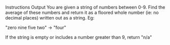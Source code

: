 Instructions
Output
You are given a string of numbers between 0-9. Find the average of these numbers and return it as a floored whole number (ie: no decimal places) written out as a string. Eg:

"zero nine five two" -> "four"

If the string is empty or includes a number greater than 9, return "n/a"
